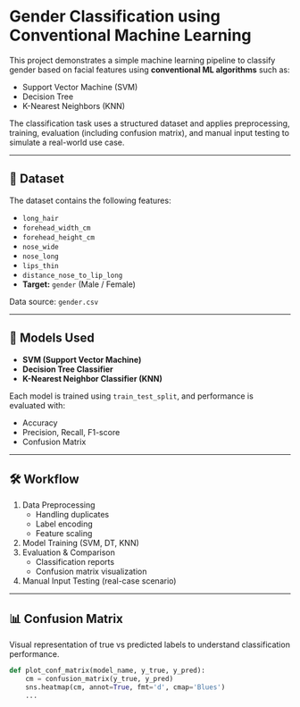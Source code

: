 # Gender Classification using Conventional Machine Learning

This project demonstrates a simple machine learning pipeline to classify gender based on facial features using **conventional ML algorithms** such as:

- Support Vector Machine (SVM)
- Decision Tree
- K-Nearest Neighbors (KNN)

The classification task uses a structured dataset and applies preprocessing, training, evaluation (including confusion matrix), and manual input testing to simulate a real-world use case.

---

## 📂 Dataset

The dataset contains the following features:
- `long_hair`
- `forehead_width_cm`
- `forehead_height_cm`
- `nose_wide`
- `nose_long`
- `lips_thin`
- `distance_nose_to_lip_long`
- **Target:** `gender` (Male / Female)

Data source: `gender.csv`

---

## 🧠 Models Used

- **SVM (Support Vector Machine)**
- **Decision Tree Classifier**
- **K-Nearest Neighbor Classifier (KNN)**

Each model is trained using `train_test_split`, and performance is evaluated with:
- Accuracy
- Precision, Recall, F1-score
- Confusion Matrix

---

## 🛠️ Workflow

1. Data Preprocessing
   - Handling duplicates
   - Label encoding
   - Feature scaling
2. Model Training (SVM, DT, KNN)
3. Evaluation & Comparison
   - Classification reports
   - Confusion matrix visualization
4. Manual Input Testing (real-case scenario)

---

## 📊 Confusion Matrix

Visual representation of true vs predicted labels to understand classification performance.

```python
def plot_conf_matrix(model_name, y_true, y_pred):
    cm = confusion_matrix(y_true, y_pred)
    sns.heatmap(cm, annot=True, fmt='d', cmap='Blues')
    ...
